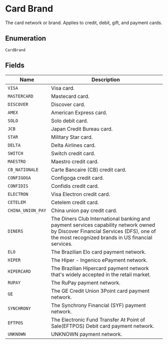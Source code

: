 
# Card Brand

The card network or brand. Applies to credit, debit, gift, and payment cards.

## Enumeration

`CardBrand`

## Fields

| Name | Description |
|  --- | --- |
| `VISA` | Visa card. |
| `MASTERCARD` | Mastecard card. |
| `DISCOVER` | Discover card. |
| `AMEX` | American Express card. |
| `SOLO` | Solo debit card. |
| `JCB` | Japan Credit Bureau card. |
| `STAR` | Military Star card. |
| `DELTA` | Delta Airlines card. |
| `SWITCH` | Switch credit card. |
| `MAESTRO` | Maestro credit card. |
| `CB_NATIONALE` | Carte Bancaire (CB) credit card. |
| `CONFIGOGA` | Configoga credit card. |
| `CONFIDIS` | Confidis credit card. |
| `ELECTRON` | Visa Electron credit card. |
| `CETELEM` | Cetelem credit card. |
| `CHINA_UNION_PAY` | China union pay credit card. |
| `DINERS` | The Diners Club International banking and payment services capability network owned by Discover Financial Services (DFS), one of the most recognized brands in US financial services. |
| `ELO` | The Brazilian Elo card payment network. |
| `HIPER` | The Hiper - Ingenico ePayment network. |
| `HIPERCARD` | The Brazilian Hipercard payment network that's widely accepted in the retail market. |
| `RUPAY` | The RuPay payment network. |
| `GE` | The GE Credit Union 3Point card payment network. |
| `SYNCHRONY` | The Synchrony Financial (SYF) payment network. |
| `EFTPOS` | The Electronic Fund Transfer At Point of Sale(EFTPOS) Debit card payment network. |
| `UNKNOWN` | UNKNOWN payment network. |

